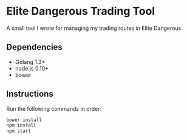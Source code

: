 Elite Dangerous Trading Tool
============================

A small tool I wrote for managing my trading routes in Elite Dangerous

Dependencies
------------

* Golang 1.3+
* node.js 0.10+
* bower

Instructions
------------

Run the following commands in order:

```bash
bower install
npm install
npm start
```
